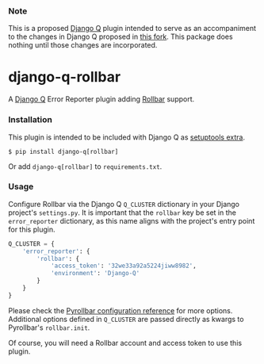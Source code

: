 ### Note
This is a proposed [Django Q](https://github.com/Koed00/django-q/) plugin intended to serve as an accompaniment to the changes in Django Q proposed in [this fork](https://github.com/danielwelch/django-q/tree/error-reporter). This package does nothing until those changes are incorporated.

# django-q-rollbar
A [Django Q](https://github.com/Koed00/django-q/) Error Reporter plugin adding [Rollbar](https://rollbar.com/) support.

### Installation
This plugin is intended to be included with Django Q as [setuptools extra](https://setuptools.readthedocs.io/en/latest/setuptools.html#declaring-extras-optional-features-with-their-own-dependencies).

`$ pip install django-q[rollbar]`

Or add `django-q[rollbar]` to `requirements.txt`.

### Usage
Configure Rollbar via the Django Q `Q_CLUSTER` dictionary in your Django project's `settings.py`. It is important that the `rollbar` key be set in the `error_reporter` dictionary, as this name aligns with the project's entry point for this plugin.
```python
Q_CLUSTER = {
    'error_reporter': {
        'rollbar': {
            'access_token': '32we33a92a5224jiww8982',
            'environment': 'Django-Q'
        }
    }
}
```
Please check the [Pyrollbar configuration reference](https://rollbar.com/docs/notifier/pyrollbar/) for more options. Additional options defined in `Q_CLUSTER` are passed directly as kwargs to Pyrollbar's `rollbar.init`.

Of course, you will need a Rollbar account and access token to use this plugin.
